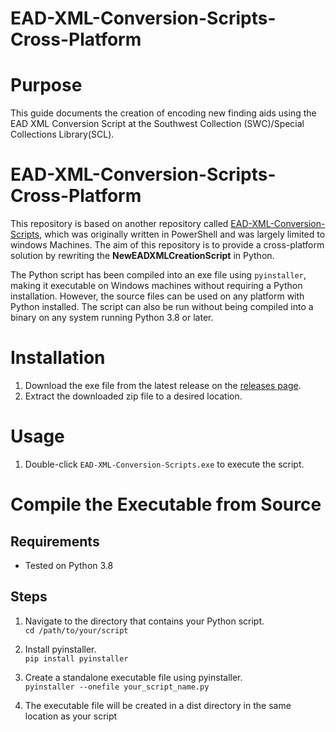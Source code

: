 # EAD-XML-Conversion-Scripts-Cross-Platform

# Purpose
This guide documents the creation of encoding new finding aids using the EAD XML Conversion Script at the Southwest Collection (SWC)/Special Collections Library(SCL).

# EAD-XML-Conversion-Scripts-Cross-Platform

This repository is based on another repository called [EAD-XML-Conversion-Scripts](https://github.com/RWTTU/EAD-XML-Conversion-Scripts), which was originally written in PowerShell and was largely limited to windows Machines. The aim of this repository is to provide a cross-platform solution by rewriting the **NewEADXMLCreationScript** in Python.

The Python script has been compiled into an exe file using `pyinstaller`, making it executable on Windows machines without requiring a Python installation. However, the source files can be used on any platform with Python installed. The script can also be run without being compiled into a binary on any system running Python 3.8 or later.

# Installation

1. Download the exe file from the latest release on the [releases page](https://github.com/mrstephenson2142/EAD-XML-Conversion-Scripts-Cross-Platform/releases).
2. Extract the downloaded zip file to a desired location.

# Usage

1. Double-click `EAD-XML-Conversion-Scripts.exe` to execute the script.

# Compile the Executable from Source

## Requirements

- Tested on Python 3.8

## Steps

1.  Navigate to the directory that contains your Python script.  
`cd /path/to/your/script`

2. Install pyinstaller.  
`pip install pyinstaller`

3. Create a standalone executable file using pyinstaller.  
`pyinstaller --onefile your_script_name.py`

4. The executable file will be created in a dist directory in the same location as your script





